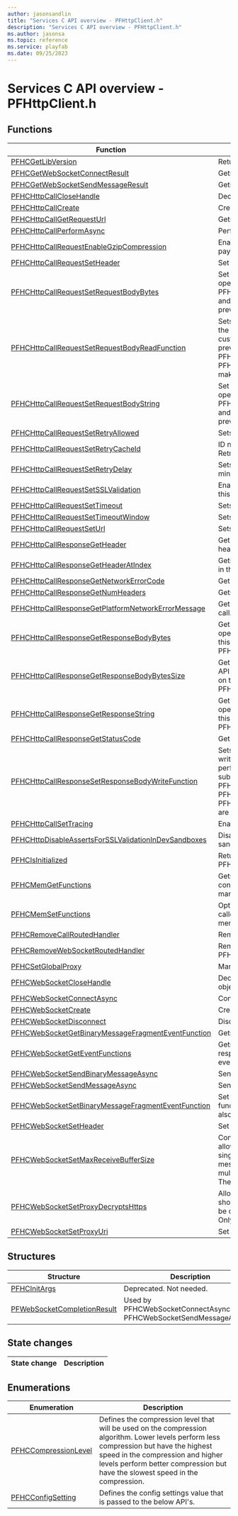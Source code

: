 ```yaml
---
author: jasonsandlin
title: "Services C API overview - PFHttpClient.h"
description: "Services C API overview - PFHttpClient.h"
ms.author: jasonsa
ms.topic: reference
ms.service: playfab
ms.date: 09/25/2023
---
```


# Services C API overview - PFHttpClient.h

  
## Functions  

| Function | Description |  
| --- | --- |  
| [PFHCGetLibVersion](functions/pfhcgetlibversion.md) | Returns the version of the library. |  
| [PFHCGetWebSocketConnectResult](functions/pfhcgetwebsocketconnectresult.md) | Gets the result for PFHCGetWebSocketConnectResult. |  
| [PFHCGetWebSocketSendMessageResult](functions/pfhcgetwebsocketsendmessageresult.md) | Gets the result from PFHCWebSocketSendMessage. |  
| [PFHCHttpCallCloseHandle](functions/pfhchttpcallclosehandle.md) | Decrements the reference count on the call object. |  
| [PFHCHttpCallCreate](functions/pfhchttpcallcreate.md) | Creates an HTTP call handle. |  
| [PFHCHttpCallGetRequestUrl](functions/pfhchttpcallgetrequesturl.md) | Gets the request url for the HTTP call. |  
| [PFHCHttpCallPerformAsync](functions/pfhchttpcallperformasync.md) | Perform HTTP call using the PFHCCallHandle. |  
| [PFHCHttpCallRequestEnableGzipCompression](functions/pfhchttpcallrequestenablegzipcompression.md) | Enable GZIP compression on the provided body payload. |  
| [PFHCHttpCallRequestSetHeader](functions/pfhchttpcallrequestsetheader.md) | Set a request header for the HTTP call. |  
| [PFHCHttpCallRequestSetRequestBodyBytes](functions/pfhchttpcallrequestsetrequestbodybytes.md) | Set the request body bytes of the HTTP call. This API operation is mutually exclusive with PFHCHttpCallRequestSetRequestBodyReadFunction and will result in any custom read callbacks that were previously set on this call handle to be ignored. |  
| [PFHCHttpCallRequestSetRequestBodyReadFunction](functions/pfhchttpcallrequestsetrequestbodyreadfunction.md) | Sets a custom callback function that will be used to read the request body when the HTTP call is performed. If a custom read callback is used, any request body data previously set by PFHCHttpCallRequestSetRequestBodyBytes or PFHCHttpCallRequestSetRequestBodyString is ignored making these API operations mutually exclusive. |  
| [PFHCHttpCallRequestSetRequestBodyString](functions/pfhchttpcallrequestsetrequestbodystring.md) | Set the request body string of the HTTP call. This API operation is mutually exclusive with PFHCHttpCallRequestSetRequestBodyReadFunction and will result in any custom read callbacks that were previously set on this call handle to be ignored. |  
| [PFHCHttpCallRequestSetRetryAllowed](functions/pfhchttpcallrequestsetretryallowed.md) | Sets if retry is allowed for this HTTP call. |  
| [PFHCHttpCallRequestSetRetryCacheId](functions/pfhchttpcallrequestsetretrycacheid.md) | ID number of this REST endpoint used to cache the Retry-After header for fast fail. |  
| [PFHCHttpCallRequestSetRetryDelay](functions/pfhchttpcallrequestsetretrydelay.md) | Sets the HTTP retry delay in seconds. The default and minimum delay is 2 seconds. |  
| [PFHCHttpCallRequestSetSSLValidation](functions/pfhchttpcallrequestsetsslvalidation.md) | Enables or disables SSL server certificate validation for this specific HTTP call. |  
| [PFHCHttpCallRequestSetTimeout](functions/pfhchttpcallrequestsettimeout.md) | Sets the timeout for this HTTP call. |  
| [PFHCHttpCallRequestSetTimeoutWindow](functions/pfhchttpcallrequestsettimeoutwindow.md) | Sets the HTTP timeout window in seconds. |  
| [PFHCHttpCallRequestSetUrl](functions/pfhchttpcallrequestseturl.md) | Sets the url and method for the HTTP call. |  
| [PFHCHttpCallResponseGetHeader](functions/pfhchttpcallresponsegetheader.md) | Get a response header for the HTTP call for a given header name. |  
| [PFHCHttpCallResponseGetHeaderAtIndex](functions/pfhchttpcallresponsegetheaderatindex.md) | Gets the response headers at specific zero based index in the HTTP call. |  
| [PFHCHttpCallResponseGetNetworkErrorCode](functions/pfhchttpcallresponsegetnetworkerrorcode.md) | Get the network error code of the HTTP call. |  
| [PFHCHttpCallResponseGetNumHeaders](functions/pfhchttpcallresponsegetnumheaders.md) | Gets the number of response headers in the HTTP call. |  
| [PFHCHttpCallResponseGetPlatformNetworkErrorMessage](functions/pfhchttpcallresponsegetplatformnetworkerrormessage.md) | Get the platform network error message of the HTTP call. |  
| [PFHCHttpCallResponseGetResponseBodyBytes](functions/pfhchttpcallresponsegetresponsebodybytes.md) | Get the response body buffer of the HTTP call. This API operation will fail if a custom write callback was set on this call handle using PFHCHttpCallResponseSetResponseBodyWriteFunction. |  
| [PFHCHttpCallResponseGetResponseBodyBytesSize](functions/pfhchttpcallresponsegetresponsebodybytessize.md) | Get the response body buffer size of the HTTP call. This API operation will fail if a custom write callback was set on this call handle using PFHCHttpCallResponseSetResponseBodyWriteFunction. |  
| [PFHCHttpCallResponseGetResponseString](functions/pfhchttpcallresponsegetresponsestring.md) | Get the response body string of the HTTP call. This API operation will fail if a custom write callback was set on this call handle using PFHCHttpCallResponseSetResponseBodyWriteFunction. |  
| [PFHCHttpCallResponseGetStatusCode](functions/pfhchttpcallresponsegetstatuscode.md) | Get the HTTP status code of the HTTP call response. |  
| [PFHCHttpCallResponseSetResponseBodyWriteFunction](functions/pfhchttpcallresponsesetresponsebodywritefunction.md) | Sets a custom callback function that will be used to write the response body when the HTTP call is performed. Using a custom write callback will cause subsequent calls to PFHCHttpCallResponseGetResponseBodyBytesSize, PFHCHttpCallResponseGetResponseBodyBytes, and PFHCHttpCallGetResponseBodyString to fail as these are mutually exclusive. |  
| [PFHCHttpCallSetTracing](functions/pfhchttpcallsettracing.md) | Enables or disables tracing for this specific HTTP call. |  
| [PFHCHttpDisableAssertsForSSLValidationInDevSandboxes](functions/pfhchttpdisableassertsforsslvalidationindevsandboxes.md) | Disables asserts for SSL validation in console dev sandboxes. |  
| [PFHCIsInitialized](functions/pfhcisinitialized.md) | Returns true if library has been initialized by PFHCInitialize |  
| [PFHCMemGetFunctions](functions/pfhcmemgetfunctions.md) | Gets the memory hook functions to allow callers to control route memory allocations to their own memory manager. |  
| [PFHCMemSetFunctions](functions/pfhcmemsetfunctions.md) | Optionally sets the memory hook functions to allow callers to control route memory allocations to their own memory manager. |  
| [PFHCRemoveCallRoutedHandler](functions/pfhcremovecallroutedhandler.md) | Removes a previously added PFHCCallRoutedHandler. |  
| [PFHCRemoveWebSocketRoutedHandler](functions/pfhcremovewebsocketroutedhandler.md) | Removes a previously added PFHCWebSocketRoutedHandler. |  
| [PFHCSetGlobalProxy](functions/pfhcsetglobalproxy.md) | Manually sets an explicit proxy address. |  
| [PFHCWebSocketCloseHandle](functions/pfhcwebsocketclosehandle.md) | Decrements the reference count on the WebSocket object. |  
| [PFHCWebSocketConnectAsync](functions/pfhcwebsocketconnectasync.md) | Connects to the WebSocket. |  
| [PFHCWebSocketCreate](functions/pfhcwebsocketcreate.md) | Creates an WebSocket handle. |  
| [PFHCWebSocketDisconnect](functions/pfhcwebsocketdisconnect.md) | Disconnects / closes the WebSocket. |  
| [PFHCWebSocketGetBinaryMessageFragmentEventFunction](functions/pfhcwebsocketgetbinarymessagefragmenteventfunction.md) | Gets the WebSocket binary message fragment handler. |  
| [PFHCWebSocketGetEventFunctions](functions/pfhcwebsocketgeteventfunctions.md) | Gets the WebSocket functions to allow callers to respond to incoming messages and WebSocket close events. |  
| [PFHCWebSocketSendBinaryMessageAsync](functions/pfhcwebsocketsendbinarymessageasync.md) | Send binary message to the WebSocket. |  
| [PFHCWebSocketSendMessageAsync](functions/pfhcwebsocketsendmessageasync.md) | Send message the WebSocket |  
| [PFHCWebSocketSetBinaryMessageFragmentEventFunction](functions/pfhcwebsocketsetbinarymessagefragmenteventfunction.md) | Set the binary message fragment handler. The client functionContext passed to PFHCWebSocketCreate will also be passed to this handler. |  
| [PFHCWebSocketSetHeader](functions/pfhcwebsocketsetheader.md) | Set a header for the WebSocket. |  
| [PFHCWebSocketSetMaxReceiveBufferSize](functions/pfhcwebsocketsetmaxreceivebuffersize.md) | Configures how large the WebSocket receive buffer is allowed to grow before passing messages to clients. If a single message exceeds the maximum buffer size, the message will be broken down and passed to clients via multiple calls to the PFHCWebSocketMessageFunction. The default value is 20kb. |  
| [PFHCWebSocketSetProxyDecryptsHttps](functions/pfhcwebsocketsetproxydecryptshttps.md) | Allows proxy server to decrypt and inspect traffic; should be used only for debugging purposes This must be called after calling PFHCWebSocketSetProxyUri. Only applies to Win32 non-GDK builds |  
| [PFHCWebSocketSetProxyUri](functions/pfhcwebsocketsetproxyuri.md) | Set the proxy URI for the WebSocket. |  
  
## Structures  

| Structure | Description |  
| --- | --- |  
| [PFHCInitArgs](structs/pfhcinitargs.md) | Deprecated. Not needed. |  
| [PFWebSocketCompletionResult](structs/pfwebsocketcompletionresult.md) | Used by PFHCWebSocketConnectAsync() and PFHCWebSocketSendMessageAsync(). |  
  
## State changes  
  
| State change | Description |  
| --- | --- |  
  
## Enumerations  

| Enumeration | Description |  
| --- | --- |  
| [PFHCCompressionLevel](enums/pfhccompressionlevel.md) | Defines the compression level that will be used on the compression algorithm. Lower levels perform less compression but have the highest speed in the compression and higher levels perform better compression but have the slowest speed in the compression.|  
| [PFHCConfigSetting](enums/pfhcconfigsetting.md) | Defines the config settings value that is passed to the below API's.|  
